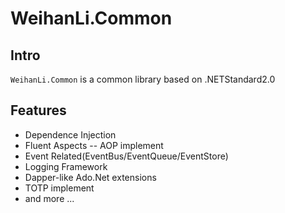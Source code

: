# WeihanLi.Common

## Intro

`WeihanLi.Common` is a common library based on .NETStandard2.0

## Features

- Dependence Injection
- Fluent Aspects -- AOP implement
- Event Related(EventBus/EventQueue/EventStore)
- Logging Framework
- Dapper-like Ado.Net extensions
- TOTP implement
- and more ...
